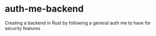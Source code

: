 # auth-me-backend
Creating a backend in Rust by following a general auth me to have for security features
